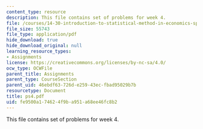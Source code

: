 ```yaml
---
content_type: resource
description: This file contains set of problems for week 4.
file: /courses/14-30-introduction-to-statistical-method-in-economics-spring-2006/fe9500a174624f9ba951a68ee46fc8b2_ps4.pdf
file_size: 55743
file_type: application/pdf
hide_download: true
hide_download_original: null
learning_resource_types:
- Assignments
license: https://creativecommons.org/licenses/by-nc-sa/4.0/
ocw_type: OCWFile
parent_title: Assignments
parent_type: CourseSection
parent_uid: 46ebdf63-726d-e259-43ec-fbad95029b7b
resourcetype: Document
title: ps4.pdf
uid: fe9500a1-7462-4f9b-a951-a68ee46fc8b2
---
```

This file contains set of problems for week 4.
